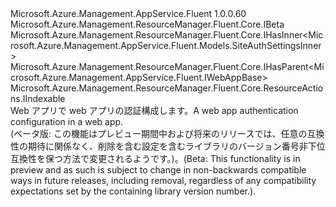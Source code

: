 <Type Name="IWebAppAuthentication" FullName="Microsoft.Azure.Management.AppService.Fluent.IWebAppAuthentication">
  <TypeSignature Language="C#" Value="public interface IWebAppAuthentication : Microsoft.Azure.Management.ResourceManager.Fluent.Core.IBeta, Microsoft.Azure.Management.ResourceManager.Fluent.Core.IHasInner&lt;Microsoft.Azure.Management.AppService.Fluent.Models.SiteAuthSettingsInner&gt;, Microsoft.Azure.Management.ResourceManager.Fluent.Core.IHasParent&lt;Microsoft.Azure.Management.AppService.Fluent.IWebAppBase&gt;, Microsoft.Azure.Management.ResourceManager.Fluent.Core.ResourceActions.IIndexable" />
  <TypeSignature Language="ILAsm" Value=".class public interface auto ansi abstract IWebAppAuthentication implements class Microsoft.Azure.Management.ResourceManager.Fluent.Core.IBeta, class Microsoft.Azure.Management.ResourceManager.Fluent.Core.IHasInner`1&lt;class Microsoft.Azure.Management.AppService.Fluent.Models.SiteAuthSettingsInner&gt;, class Microsoft.Azure.Management.ResourceManager.Fluent.Core.IHasParent`1&lt;class Microsoft.Azure.Management.AppService.Fluent.IWebAppBase&gt;, class Microsoft.Azure.Management.ResourceManager.Fluent.Core.ResourceActions.IIndexable" />
  <TypeSignature Language="DocId" Value="T:Microsoft.Azure.Management.AppService.Fluent.IWebAppAuthentication" />
  <TypeSignature Language="VB.NET" Value="Public Interface IWebAppAuthentication&#xA;Implements IBeta, IHasInner(Of SiteAuthSettingsInner), IHasParent(Of IWebAppBase), IIndexable" />
  <TypeSignature Language="F#" Value="type IWebAppAuthentication = interface&#xA;    interface IBeta&#xA;    interface IHasInner&lt;SiteAuthSettingsInner&gt;&#xA;    interface IIndexable&#xA;    interface IHasParent&lt;IWebAppBase&gt;" />
  <AssemblyInfo>
    <AssemblyName>Microsoft.Azure.Management.AppService.Fluent</AssemblyName>
    <AssemblyVersion>1.0.0.60</AssemblyVersion>
  </AssemblyInfo>
  <Interfaces>
    <Interface>
      <InterfaceName>Microsoft.Azure.Management.ResourceManager.Fluent.Core.IBeta</InterfaceName>
    </Interface>
    <Interface>
      <InterfaceName>Microsoft.Azure.Management.ResourceManager.Fluent.Core.IHasInner&lt;Microsoft.Azure.Management.AppService.Fluent.Models.SiteAuthSettingsInner&gt;</InterfaceName>
    </Interface>
    <Interface>
      <InterfaceName>Microsoft.Azure.Management.ResourceManager.Fluent.Core.IHasParent&lt;Microsoft.Azure.Management.AppService.Fluent.IWebAppBase&gt;</InterfaceName>
    </Interface>
    <Interface>
      <InterfaceName>Microsoft.Azure.Management.ResourceManager.Fluent.Core.ResourceActions.IIndexable</InterfaceName>
    </Interface>
  </Interfaces>
  <Docs>
    <summary>
            <span data-ttu-id="2e769-101">Web アプリで web アプリの認証構成します。</span><span class="sxs-lookup"><span data-stu-id="2e769-101">A web app authentication configuration in a web app.</span></span>
            </summary>
    <remarks>
            <span data-ttu-id="2e769-102">(ベータ版: この機能はプレビュー期間中および将来のリリースでは、任意の互換性の期待に関係なく、削除を含む設定を含むライブラリのバージョン番号非下位互換性を保つ方法で変更されるようです。)。</span><span class="sxs-lookup"><span data-stu-id="2e769-102">(Beta: This functionality is in preview and as such is subject to change in non-backwards compatible ways in future releases, including removal, regardless of any compatibility expectations set by the containing library version number.).</span></span>
            </remarks>
  </Docs>
  <Members />
</Type>